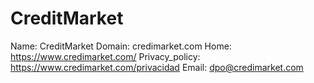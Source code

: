 
# CreditMarket

Name: CreditMarket
Domain: credimarket.com
Home: https://www.credimarket.com/
Privacy_policy: https://www.credimarket.com/privacidad
Email: dpo@credimarket.com
